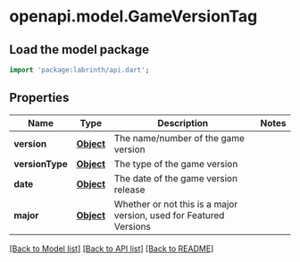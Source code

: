 # openapi.model.GameVersionTag

## Load the model package
```dart
import 'package:labrinth/api.dart';
```

## Properties
Name | Type | Description | Notes
------------ | ------------- | ------------- | -------------
**version** | [**Object**](.md) | The name/number of the game version | 
**versionType** | [**Object**](Object.md) | The type of the game version | 
**date** | [**Object**](.md) | The date of the game version release | 
**major** | [**Object**](.md) | Whether or not this is a major version, used for Featured Versions | 

[[Back to Model list]](../README.md#documentation-for-models) [[Back to API list]](../README.md#documentation-for-api-endpoints) [[Back to README]](../README.md)


